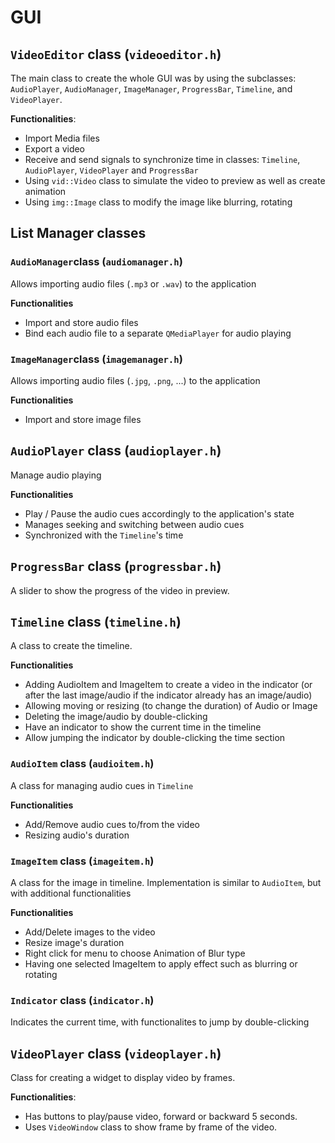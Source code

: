 # GUI

## `VideoEditor` class (`videoeditor.h`)

The main class to create the whole GUI was by using the subclasses: `AudioPlayer`, `AudioManager`, `ImageManager`, `ProgressBar`, `Timeline`, and `VideoPlayer`.

__Functionalities__:
- Import Media files
- Export a video
- Receive and send signals to synchronize time in classes: `Timeline`, `AudioPlayer`, `VideoPlayer` and `ProgressBar`
- Using `vid::Video` class to simulate the video to preview as well as create animation
- Using `img::Image` class to modify the image like blurring, rotating



## List Manager classes

### `AudioManager`class (`audiomanager.h`)

Allows importing audio files (`.mp3` or `.wav`) to the application

__Functionalities__
- Import and store audio files
- Bind each audio file to a separate `QMediaPlayer` for audio playing


### `ImageManager`class (`imagemanager.h`)

Allows importing audio files (`.jpg`, `.png`, ...) to the application

__Functionalities__
- Import and store image files

## `AudioPlayer` class (`audioplayer.h`)

Manage audio playing

__Functionalities__
- Play / Pause the audio cues accordingly to the application's state
- Manages seeking and switching between audio cues
- Synchronized with the `Timeline`'s time


## `ProgressBar` class (`progressbar.h`)

A slider to show the progress of the video in preview.


## `Timeline` class (`timeline.h`)

A class to create the timeline.

__Functionalities__
- Adding AudioItem and ImageItem to create a video in the indicator (or after the last image/audio if the indicator already has an image/audio)
- Allowing moving or resizing (to change the duration) of Audio or Image
- Deleting the image/audio by double-clicking
- Have an indicator to show the current time in the timeline
- Allow jumping the indicator by double-clicking the time section

### `AudioItem` class (`audioitem.h`)

A class for managing audio cues in `Timeline`

__Functionalities__
- Add/Remove audio cues to/from the video
- Resizing audio's duration


### `ImageItem` class (`imageitem.h`)

A class for the image in timeline. Implementation is similar to `AudioItem`, but with additional functionalities

__Functionalities__
- Add/Delete images to the video
- Resize image's duration
- Right click for menu to choose Animation of Blur type
- Having one selected ImageItem to apply effect such as blurring or rotating

### `Indicator` class (`indicator.h`)

Indicates the current time, with functionalites to jump by double-clicking


## `VideoPlayer` class (`videoplayer.h`)

Class for creating a widget to display video by frames.

__Functionalities__:
- Has buttons to play/pause video, forward or backward 5 seconds.
- Uses `VideoWindow` class to show frame by frame of the video.